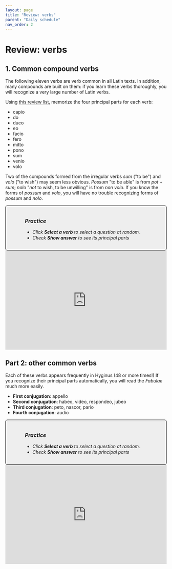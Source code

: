 ```yaml
---
layout: page
title: "Review: verbs"
parent: "Daily schedule"
nav_order: 2
---
```


# Review: verbs


## 1. Common compound verbs

The following eleven verbs are verb common in all Latin texts.  In addition, many compounds are built on them: if you learn these verbs thoroughly, you will recognize a very large number of Latin verbs.


Using [this review list](../../vocabulary/week1/), memorize the four principal parts for each verb:

- capio
- do
- duco
- eo
- facio
- fero
- mitto
- pono
- sum
- venio
- volo

Two of the compounds formed from the irregular verbs *sum* ("to be") and *volo* ("to wish") may seem less obvious.  *Possum* "to be able" is from *pot* + *sum*;  *nolo* "*not* to wish, to be unwilling" is from *non volo*.  If you know the forms of *possum* and *volo*, you will have no trouble recognizing forms of *possum* and *nolo*.


<div class='note'><h3>Practice</h3>
<ul>
<li>Click <b>Select a verb</b> to select a question at random.</li>
<li>Check <b>Show answer</b> to see its principal parts</li>
</ul>
</div>

<iframe width="100%" height="309" frameborder="0"
  src="https://observablehq.com/embed/@neelsmith/review-principal-parts?cells=viewof+q%2Cquestion%2Canswer1%2Cviewof+showAnswer%2Ccss"></iframe>



## Part 2: other common verbs

Each of these verbs appears frequently in Hyginus (48 or more times!)  If you recognize their principal parts automatically, you will read the *Fabulae* much more easily.

- **First conjugation**: appello
- **Second conjugation**: habeo, video, respondeo, jubeo
- **Third conjugation**: peto, nascor, pario
- **Fourth conjugation**: audio


<div class='note'><h3>Practice</h3>
<ul>
<li>Click <b>Select a verb</b> to select a question at random.</li>
<li>Check <b>Show answer</b> to see its principal parts</li>
</ul>
</div>




<iframe width="100%" height="309" frameborder="0"
  src="https://observablehq.com/embed/@neelsmith/some-common-verbs?cells=viewof+q%2Cquestion%2Canswer1%2Cviewof+showAnswer%2Ccss"></iframe>


  <style>
.note { -moz-border-radius: 6px;
     -webkit-border-radius: 6px;
     background-color: #eee;
     background-image: url(../Images/icons/Pencil-48.png);
     background-position: 9px 0px;
     background-repeat: no-repeat;
     border: solid 1px black;
     border-radius: 6px;
     line-height: 18px;
     overflow: hidden;
     padding: 15px 60px;
    font-style: italic;
 }
}</style>